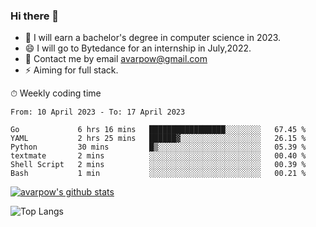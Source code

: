 ### Hi there 👋
<!--I have been a GitHub member for [![Years Badge](https://badges.pufler.dev/years/avarpow)](https://badges.pufler.dev)-->
- 🌱 I will earn a bachelor's degree in computer science in 2023.
- 😄 I will go to Bytedance for an internship in July,2022.
- 💬 Contact me by email avarpow@gmail.com
- ⚡ Aiming for full stack.

<!--💻 Coding Activity Logging

[![Commits Badge](https://badges.pufler.dev/commits/weekly/avarpow)](https://badges.pufler.dev)-->

⏱ Weekly coding time
<!--START_SECTION:waka-->

```text
From: 10 April 2023 - To: 17 April 2023

Go             6 hrs 16 mins   █████████████████░░░░░░░░   67.45 %
YAML           2 hrs 25 mins   ██████▓░░░░░░░░░░░░░░░░░░   26.15 %
Python         30 mins         █▒░░░░░░░░░░░░░░░░░░░░░░░   05.39 %
textmate       2 mins          ░░░░░░░░░░░░░░░░░░░░░░░░░   00.40 %
Shell Script   2 mins          ░░░░░░░░░░░░░░░░░░░░░░░░░   00.39 %
Bash           1 min           ░░░░░░░░░░░░░░░░░░░░░░░░░   00.21 %
```

<!--END_SECTION:waka-->

[![avarpow's github stats](https://github-readme-stats.vercel.app/api?username=avarpow&count_private=true&show_icons=true&hide=issues&hide_border=true)](https://github.com/anuraghazra/github-readme-stats)

![Top Langs](https://github-readme-stats.vercel.app/api/top-langs/?username=avarpow&layout=compact&hide_border=true) 
<!--[![avarpow's wakatime stats](https://github-readme-stats.vercel.app/api/wakatime?username=avarpow)](https://github.com/anuraghazra/github-readme-stats)-->
